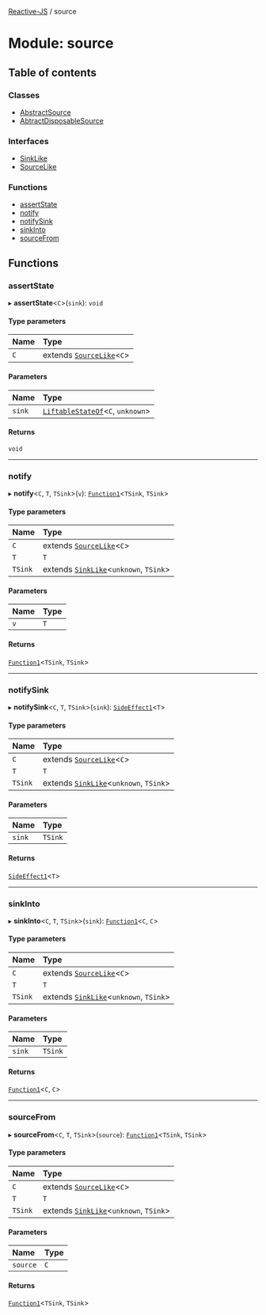 [Reactive-JS](../README.md) / source

# Module: source

## Table of contents

### Classes

- [AbstractSource](../classes/source.AbstractSource.md)
- [AbtractDisposableSource](../classes/source.AbtractDisposableSource.md)

### Interfaces

- [SinkLike](../interfaces/source.SinkLike.md)
- [SourceLike](../interfaces/source.SourceLike.md)

### Functions

- [assertState](source.md#assertstate)
- [notify](source.md#notify)
- [notifySink](source.md#notifysink)
- [sinkInto](source.md#sinkinto)
- [sourceFrom](source.md#sourcefrom)

## Functions

### assertState

▸ **assertState**<`C`\>(`sink`): `void`

#### Type parameters

| Name | Type |
| :------ | :------ |
| `C` | extends [`SourceLike`](../interfaces/source.SourceLike.md)<`C`\> |

#### Parameters

| Name | Type |
| :------ | :------ |
| `sink` | [`LiftableStateOf`](liftable.md#liftablestateof)<`C`, `unknown`\> |

#### Returns

`void`

___

### notify

▸ **notify**<`C`, `T`, `TSink`\>(`v`): [`Function1`](functions.md#function1)<`TSink`, `TSink`\>

#### Type parameters

| Name | Type |
| :------ | :------ |
| `C` | extends [`SourceLike`](../interfaces/source.SourceLike.md)<`C`\> |
| `T` | `T` |
| `TSink` | extends [`SinkLike`](../interfaces/source.SinkLike.md)<`unknown`, `TSink`\> |

#### Parameters

| Name | Type |
| :------ | :------ |
| `v` | `T` |

#### Returns

[`Function1`](functions.md#function1)<`TSink`, `TSink`\>

___

### notifySink

▸ **notifySink**<`C`, `T`, `TSink`\>(`sink`): [`SideEffect1`](functions.md#sideeffect1)<`T`\>

#### Type parameters

| Name | Type |
| :------ | :------ |
| `C` | extends [`SourceLike`](../interfaces/source.SourceLike.md)<`C`\> |
| `T` | `T` |
| `TSink` | extends [`SinkLike`](../interfaces/source.SinkLike.md)<`unknown`, `TSink`\> |

#### Parameters

| Name | Type |
| :------ | :------ |
| `sink` | `TSink` |

#### Returns

[`SideEffect1`](functions.md#sideeffect1)<`T`\>

___

### sinkInto

▸ **sinkInto**<`C`, `T`, `TSink`\>(`sink`): [`Function1`](functions.md#function1)<`C`, `C`\>

#### Type parameters

| Name | Type |
| :------ | :------ |
| `C` | extends [`SourceLike`](../interfaces/source.SourceLike.md)<`C`\> |
| `T` | `T` |
| `TSink` | extends [`SinkLike`](../interfaces/source.SinkLike.md)<`unknown`, `TSink`\> |

#### Parameters

| Name | Type |
| :------ | :------ |
| `sink` | `TSink` |

#### Returns

[`Function1`](functions.md#function1)<`C`, `C`\>

___

### sourceFrom

▸ **sourceFrom**<`C`, `T`, `TSink`\>(`source`): [`Function1`](functions.md#function1)<`TSink`, `TSink`\>

#### Type parameters

| Name | Type |
| :------ | :------ |
| `C` | extends [`SourceLike`](../interfaces/source.SourceLike.md)<`C`\> |
| `T` | `T` |
| `TSink` | extends [`SinkLike`](../interfaces/source.SinkLike.md)<`unknown`, `TSink`\> |

#### Parameters

| Name | Type |
| :------ | :------ |
| `source` | `C` |

#### Returns

[`Function1`](functions.md#function1)<`TSink`, `TSink`\>
